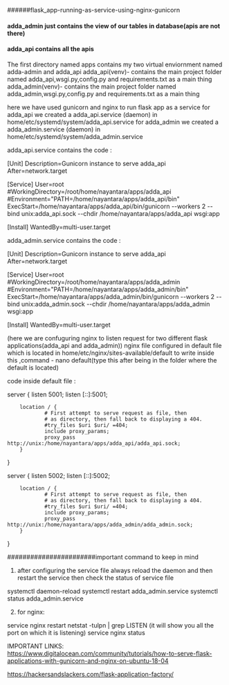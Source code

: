 ######flask_app-running-as-service-using-nginx-gunicorn
#### adda_admin just contains the view of our tables in database(apis are not there)
#### adda_api contains all the apis

The first directory named apps contains my two virtual enviornment named adda-admin and adda_api
adda_api(venv)- contains the main project folder named adda_api,wsgi.py,config.py and requirements.txt as a main thing
adda_admin(venv)- contains the main project folder named adda_admin,wsgi.py,config.py and requirements.txt as a main thing


here we have used gunicorn and nginx to run flask app as a service
for adda_api we created a adda_api.service (daemon) in home/etc/systemd/system/adda_api.service
for adda_admin we created a adda_admin.service (daemon) in home/etc/systemd/system/adda_admin.service

adda_api.service contains the code :

[Unit]
Description=Gunicorn instance to serve adda_api
After=network.target

[Service]
User=root
#WorkingDirectory=/root/home/nayantara/apps/adda_api
#Environment="PATH=/home/nayantara/apps/adda_api/bin"
ExecStart=/home/nayantara/apps/adda_api/bin/gunicorn --workers 2 --bind unix:adda_api.sock --chdir /home/nayantara/apps/adda_api wsgi:app

[Install]
WantedBy=multi-user.target



adda_admin.service contains the code :

[Unit]
Description=Gunicorn instance to serve adda_api
After=network.target

[Service]
User=root
#WorkingDirectory=/root/home/nayantara/apps/adda_admin
#Environment="PATH=/home/nayantara/apps/adda_admin/bin"
ExecStart=/home/nayantara/apps/adda_admin/bin/gunicorn --workers 2 --bind unix:adda_admin.sock --chdir /home/nayantara/apps/adda_admin wsgi:app

[Install]
WantedBy=multi-user.target


(here we are confuguring nginx to listen request for two different flask applications(adda_api and adda_admin))
nginx file configured in default file which is located in home/etc/nginx/sites-available/default
to write inside this ,command - nano default(type this after being in the folder where the default is located)

code inside default file : 

server {
        listen 5001;
        listen [::]:5001;

        location / {
                # First attempt to serve request as file, then
                # as directory, then fall back to displaying a 404.
                #try_files $uri $uri/ =404;
                include proxy_params;
                proxy_pass http://unix:/home/nayantara/apps/adda_api/adda_api.sock;
        }
}

server {
        listen 5002;
        listen [::]:5002;

        location / {
                # First attempt to serve request as file, then
                # as directory, then fall back to displaying a 404.
                #try_files $uri $uri/ =404;
                include proxy_params;
                proxy_pass http://unix:/home/nayantara/apps/adda_admin/adda_admin.sock;
        }
}




#######################important command to keep in mind

1. after configuring the service file always reload the daemon and then restart the service then check the status of service file

systemctl daemon-reload
systemctl restart adda_admin.service 
systemctl status adda_admin.service 


2. for nginx:

service nginx restart
netstat -tulpn | grep LISTEN (it will show you all the port on which it is listening)
service nginx status


IMPORTANT LINKS:
https://www.digitalocean.com/community/tutorials/how-to-serve-flask-applications-with-gunicorn-and-nginx-on-ubuntu-18-04

https://hackersandslackers.com/flask-application-factory/













